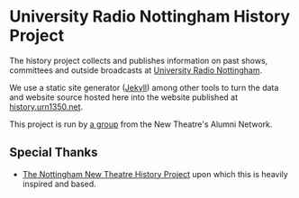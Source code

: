 # University Radio Nottingham History Project

The history project collects and publishes information on past shows, committees and outside broadcasts at [University Radio Nottingham](http://urn1350.net).

We use a static site generator ([Jekyll](jekyllrb.com)) among other tools to turn the data and website source hosted here into the website published at [history.urn1350.net](https://history.urn1350.net).

This project is run by [a group](https://history.urn1350.net/humans.txt) from the New Theatre's Alumni Network.

## Special Thanks

- [The Nottingham New Theatre History Project](https://github.com/newtheatre/history-project) upon which this is heavily inspired and based.
